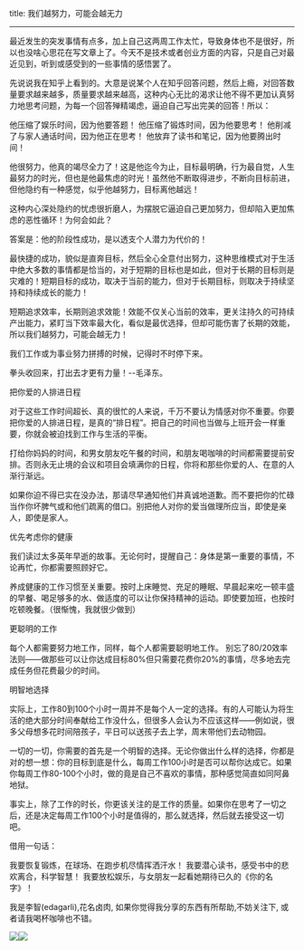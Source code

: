 title: 我们越努力，可能会越无力

---

最近发生的突发事情有点多，加上自己这两周工作太忙，导致身体也不是很好，所以也没啥心思花在写文章上了。今天不是技术或者创业方面的内容，只是自己对最近见到，听到或感受到的一些事情的感悟罢了。

<!-- more -->

先说说我在知乎上看到的。大意是说某个人在知乎回答问题，然后上瘾，对回答数量要求越来越多，质量要求越来越高，这种内心无比的渴求让他不得不更加认真努力地思考问题，为每一个回答殚精竭虑，逼迫自己写出完美的回答！所以：

他压缩了娱乐时间，因为他要答题！
他压缩了锻炼时间，因为他要思考！
他削减了与家人通话时间，因为他正在思考！
他放弃了读书和笔记，因为他要腾出时间！

他很努力，他真的竭尽全力了！这是他迄今为止，目标最明确，行为最自觉，人生最努力的时光，但也是他最焦虑的时光！虽然他不断取得进步，不断向目标前进，但他隐约有一种感觉，似乎他越努力，目标离他越远！

这种内心深处隐约的忧虑很折磨人，为摆脱它逼迫自己更加努力，但却陷入更加焦虑的恶性循环！为何会如此？

答案是：他的阶段性成功，是以透支个人潜力为代价的！

最快捷的成功，貌似是直奔目标，然后全心全意付出努力，这种思维模式对于生活中绝大多数的事情都是恰当的，对于短期的目标也是如此，但对于长期的目标则是灾难的！短期目标的成功，取决于当前的能力，但对于长期目标，则取决于持续坚持和持续成长的能力！

短期追求效率，长期则追求效能！效能不仅关心当前的效率，更关注持久的可持续产出能力，紧盯当下效率最大化，看似是最优选择，但却可能伤害了长期的效能，所以我们越努力，可能会越无力！

我们工作或为事业努力拼搏的时候，记得时不时停下来。

拳头收回来，打出去才更有力量！--毛泽东。

把你爱的人排进日程

对于这些工作时间超长、真的很忙的人来说，千万不要认为情感对你不重要。你要把你爱的人排进日程，是真的“排日程”。把自己的时间也当做与上班开会一样重要，你就会被迫找到工作与生活的平衡。

打给你妈妈的时间，和男女朋友吃午餐的时间，和朋友喝咖啡的时间都需要提前安排。否则永无止境的会议和项目会填满你的日程，你将和那些你爱的人、在意的人渐行渐远。

如果你迫不得已实在没办法，那请尽早通知他们并真诚地道歉。而不要把你的忙碌当作你坏脾气或和他们疏离的借口。别把他人对你的爱当做理所应当，即使是亲人，即使是家人。

优先考虑你的健康

我们读过太多英年早逝的故事。无论何时，提醒自己：身体是第一重要的事情，不论再忙，你都需要照顾好它。

养成健康的工作习惯至关重要。按时上床睡觉、充足的睡眠、早晨起来吃一顿丰盛的早餐、喝足够多的水、做适度的可以让你保持精神的运动。即使要加班，也按时吃顿晚餐。（很惭愧，我就很少做到）

更聪明的工作

每个人都需要努力地工作，同样，每个人都需要聪明地工作。
别忘了80/20效率法则——做那些可以让你达成目标80%但只需要花费你20%的事情，尽多地去完成任务但花费最少的时间。

明智地选择

实际上，工作80到100个小时一周并不是每个人一定的选择。有的人可能认为将生活的绝大部分时间奉献给工作没什么，但很多人会认为不应该这样——例如说，很多父母想多花时间陪孩子，平日可以送孩子去上学，周末带他们去动物园。

一切的一切，你需要的首先是一个明智的选择。无论你做出什么样的选择，你都是对的想一想：你的目标到底是什么，每周工作100小时是否可以帮你达成它。如果你每周工作80-100个小时，做的竟是自己不喜欢的事情，那种感觉简直如同阿鼻地狱。

事实上，除了工作的时长，你更该关注的是工作的质量。如果你在思考了一切之后，还是决定每周工作100个小时是值得的，那么就选择，然后就去接受这一切吧。

借用一句话：

我要恢复锻炼，在球场、在跑步机尽情挥洒汗水！
我要潜心读书，感受书中的悲欢离合，科学智慧！
我要放松娱乐，与女朋友一起看她期待已久的《你的名字》！


我是李智(edagarli),花名卤肉, 如果你觉得我分享的东西有所帮助,不妨关注下, 或者请我喝杯咖啡也不错。

![](/images/qrcode.jpg)![](/images/aex068188cqwy9xbxa3oc07.png)

